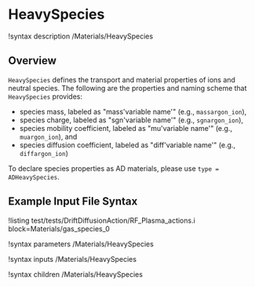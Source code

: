 # HeavySpecies

!syntax description /Materials/HeavySpecies

## Overview

`HeavySpecies` defines the transport and material properties of ions and neutral species. The following are the properties and naming scheme that `HeavySpecies` provides:

- species mass, labeled as "mass'variable name'" (e.g., `massargon_ion`),
- species charge, labeled as "sgn'variable name'" (e.g., `sgnargon_ion`),
- species mobility coefficient, labeled as "mu'variable name'" (e.g., `muargon_ion`), and
- species diffusion coefficient, labeled as "diff'variable name'" (e.g., `diffargon_ion`)

To declare species properties as AD materials, please use `type = ADHeavySpecies`.

## Example Input File Syntax

!listing test/tests/DriftDiffusionAction/RF_Plasma_actions.i block=Materials/gas_species_0

!syntax parameters /Materials/HeavySpecies

!syntax inputs /Materials/HeavySpecies

!syntax children /Materials/HeavySpecies
